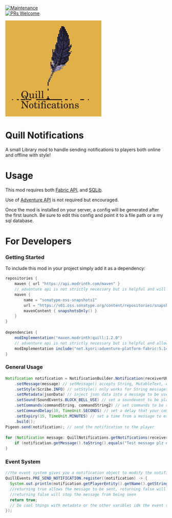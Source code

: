 [![Maintenance](https://img.shields.io/badge/Maintained%3F-yes-green.svg)](https://GitHub.com/Naereen/StrapDown.js/graphs/commit-activity)\
[![PRs Welcome](https://img.shields.io/badge/PRs-welcome-brightgreen.svg?style=flat-square)](http://makeapullrequest.com)

<img src="https://raw.githubusercontent.com/ElectroBrine/QuillNotifications/master/src/main/resources/icon.png" width="300" height="300" alt="">

# Quill Notifications
A small Library mod to handle sending notifications to players both online and offline with style!

# Usage
This mod requires both [Fabric API](https://modrinth.com/mod/fabric-api), and [SQLib](https://modrinth.com/mod/sqlib).

Use of [Adventure API](https://docs.advntr.dev/index.html) is not required but encouraged.

Once the mod is installed on your server, a config will be generated after the first launch. Be sure to edit this config and point it to a file path or a my sql database.

# For Developers

### Getting Started
To include this mod in your project simply add it as a dependency:
``` gradle
repositories {
    maven { url "https://api.modrinth.com/maven" }
    // adventure api is not strictly necessary but is helpful and will allow you to use Component messages
    maven {
        name = "sonatype-oss-snapshots1"
        url = "https://s01.oss.sonatype.org/content/repositories/snapshots/"
        mavenContent { snapshotsOnly() }
    }
}

dependencies {
    modImplementation("maven.modrinth:quill:1.2.0")
    // adventure api is not strictly necessary but is helpful and allow you to use Component messages
    modImplementation include("net.kyori:adventure-platform-fabric:5.14.0")
}
```

### General Usage
``` java
Notification notification = NotificationBuilder.Notification(receiverUUID) // Initalize a new notification to be sent
    .setMessage(message) // setMessage() accepts String, MutableText, or Component variables (note that the notification will only save the last message set)
    .setStyle(Scribe.INFO) // setStyle() only works for String messages
    .setMetadata(jsonData) // inject json data into a message to be used with the event system
    .setSound(SoundEvents.BLOCK_BELL_USE) // set a soundevent to be played when notification is received
    .setCommands(commandString, commandString2) // set commands to be run when the notification is received
    .setCommandDelay(10, TimeUnit.SECONDS) // set a delay that your commands will delayed for after the notification is sent (you can also pass in just a number for the ammount of millies to delay by)
    .setExpiry(15, TimeUnit.MINUTES) // set a time from a message to expire, if the player doesnt come online before the expiry time elapes the notificaion will not be sent (you can also pass in just a number for the ammount of millies till expiry) 
    .build();
Pigeon.send(notification); // send the notification to the player

for (Notification message: QuillNotifications.getNotifications(receiverUUID)) { // get all pending notifications for a player (notifications are in order of oldest to newest)
    if (notification.getMessage().toString().equals("Test message plz delete")) message.cancel() // cancel a notification before it gets sent to the player
}
```

### Event System
``` java
//the event system gives you a notification object to modify the notification data before it gets sent
QuillEvents.PRE_SEND_NOTIFICATION.register((notification) -> {
  System.out.println(notification.getPlayerEntity().getName().getString());
  //returning true allows the message to be sent, returning false will stop the
  //returning false will stop the message from being seen
  return true;
  // Do cool things with metadata or the other varibles idk the event system is your oyster.
});
```
